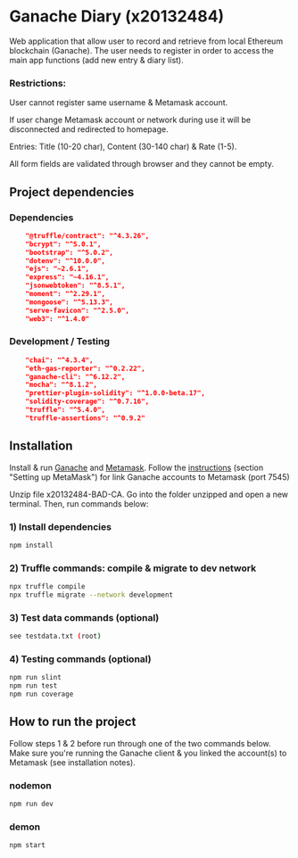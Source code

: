 # Ganache Diary (x20132484)
Web application that allow user to record and retrieve from local Ethereum blockchain (Ganache). The user needs to register in order to access the main app functions (add new entry & diary list).

### Restrictions: 
User cannot register same username & Metamask account.

If user change Metamask account or network during use it will be disconnected and redirected to homepage.

Entries: Title (10-20 char), Content (30-140 char) & Rate (1-5).

All form fields are validated through browser and they cannot be empty.


## Project dependencies
### Dependencies
```json
    "@truffle/contract": "^4.3.26",
    "bcrypt": "^5.0.1",
    "bootstrap": "^5.0.2",
    "dotenv": "^10.0.0",
    "ejs": "~2.6.1",
    "express": "~4.16.1",
    "jsonwebtoken": "^8.5.1",
    "moment": "^2.29.1",
    "mongoose": "^5.13.3",
    "serve-favicon": "^2.5.0",
    "web3": "^1.4.0"
```

### Development / Testing
```json
    "chai": "^4.3.4",
    "eth-gas-reporter": "^0.2.22",
    "ganache-cli": "^6.12.2",
    "mocha": "^8.1.2",
    "prettier-plugin-solidity": "^1.0.0-beta.17",
    "solidity-coverage": "^0.7.16",
    "truffle": "^5.4.0",
    "truffle-assertions": "^0.9.2"
```

## Installation
Install & run [Ganache](https://www.trufflesuite.com/ganache) and [Metamask](https://metamask.io/). Follow the [instructions](https://www.trufflesuite.com/docs/truffle/getting-started/truffle-with-metamask) (section "Setting up MetaMask") for link Ganache accounts to Metamask (port 7545)

Unzip file x20132484-BAD-CA. Go into the folder unzipped and open a new terminal. Then, run commands below:

### 1) Install dependencies
```bash
npm install
```

### 2) Truffle commands: compile & migrate to dev network
```bash
npx truffle compile
npx truffle migrate --network development
```

### 3) Test data commands (optional)
```bash
see testdata.txt (root)
```

### 4) Testing commands (optional)
```bash
npm run slint
npm run test
npm run coverage
```

## How to run the project
Follow steps 1 & 2 before run through one of the two commands below. Make sure you're running the Ganache client & you linked the account(s) to Metamask (see installation notes).

### nodemon
```bash
npm run dev
```

### demon
```bash
npm start
```